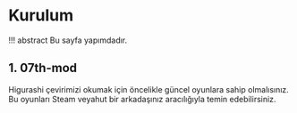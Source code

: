 # Kurulum

!!! abstract
	Bu sayfa yapımdadır.

## 1. 07th-mod 

Higurashi çevirimizi okumak için öncelikle güncel oyunlara sahip olmalısınız. Bu oyunları Steam veyahut bir arkadaşınız aracılığıyla temin edebilirsiniz.